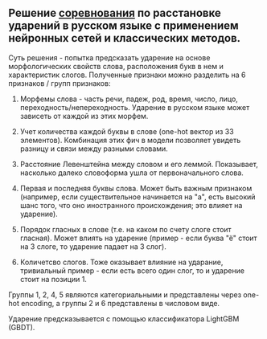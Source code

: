 ## Решение [соревнования](https://www.kaggle.com/competitions/silero-stress-predictor/discussion/367804) по расстановке ударений в русском языке с применением нейронных сетей и классических методов.

Суть решения - попытка предсказать ударение на основе морфологических свойств слова, расположения букв в нем и характеристик слогов.
Полученные признаки можно разделить на 6 признаков / групп признаков:

1. Морфемы слова - часть речи, падеж, род, время, число, лицо, переходность/непереходность. Ударение в русском языке может зависеть от каждой из этих морфем.

2. Учет количества каждой буквы в слове (one-hot вектор из 33 элементов). Комбинация этих фич в модели позволяет увидеть разницу и связи между разными словами.

3. Расстояние Левенштейна между словом и его леммой. Показывает, насколько далеко словоформа ушла от первоначального слова.

4. Первая и последняя буквы слова. Может быть важным признаком (например, если существительное начинается на "а", есть высокий шанс того, что оно иностранного происхождения; это влияет на ударение).

5. Порядок гласных в слове (т.е. на каком по счету слоге стоит гласная). Может влиять на ударение (пример - если буква "ё" стоит на 3 слоге, то ударение падает на 3 слог).

6. Количетсво слогов. Тоже оказывает влияние на ударание, тривиальный пример - если есть всего один слог, то и ударение стоит на позиции 1.

Группы 1, 2, 4, 5 являются категориальными и представлены через one-hot encoding, а группы 2 и 6 представлены в числовом виде. 

Ударение предсказывается с помощью классификатора LightGBM (GBDT).
